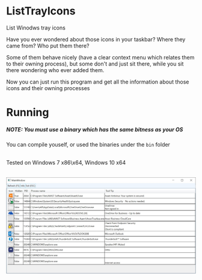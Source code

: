 # ListTrayIcons
List Winodws tray icons

Have you ever wondered about those icons in your taskbar? Where they came from? Who put them there?

Some of them behave nicely (have a clear context menu which relates them to their owning process),
but some don't and just sit there, while you sit there wondering who ever added them.

Now you can just run this program and get all the information about those icons and their owning processes


# Running
##### NOTE: You must use a binary which has the same bitness as your OS
You can compile youself, or used the binaries under the `bin` folder

<br>
Tested on Windows 7 x86\x64, Windows 10 x64
<br>
<br>

![alt Sample](https://raw.githubusercontent.com/eli-fin/ListTrayIcons/master/Sample.jpg)
